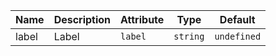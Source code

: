 | Name                                                                                              | Description | Attribute | Type     | Default     |
| ------------------------------------------------------------------------------------------------- | ----------- | --------- | -------- | ----------- |
| <div className="Api__Table"> <div>label</div> <div className="Api__Table Docs__Tags"></div></div> | Label       | `label`   | `string` | `undefined` |
